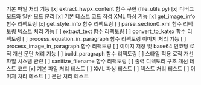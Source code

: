 기본 파일 처리 기능
[x] extract_hwpx_content 함수 구현 (file_utils.py)
[x] 디버그 모드와 일반 모드 분리
[x] 기본 테스트 코드 작성
XML 파싱 기능
[x] get_image_info 함수 리팩토링
[x] get_style_info 함수 리팩토링
[ ] parse_section0_xml 함수 리팩토링
텍스트 처리 기능
[ ] extract_text 함수 리팩토링
[ ] convert_to_katex 함수 리팩토링
[ ] process_equation_in_paragraph 함수 리팩토링
이미지 처리 기능
[ ] process_image_in_paragraph 함수 리팩토링
[ ] 이미지 저장 및 base64 인코딩 로직 개선
문단 처리 기능
[ ] build_paragraph 함수 리팩토링
[ ] 스타일 적용 로직 개선
파일 시스템 관련
[ ] sanitize_filename 함수 리팩토링
[ ] 출력 디렉토리 구조 개선
테스트 코드
[x] 기본 파일 처리 테스트
[ ] XML 파싱 테스트
[ ] 텍스트 처리 테스트
[ ] 이미지 처리 테스트
[ ] 문단 처리 테스트
